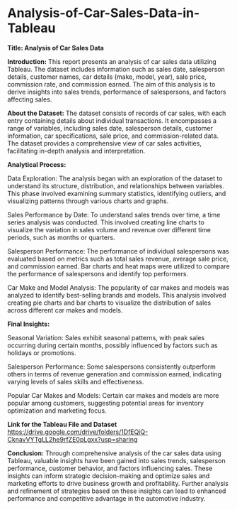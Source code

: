 # Analysis-of-Car-Sales-Data-in-Tableau

**Title: Analysis of Car Sales Data**

**Introduction:**
This report presents an analysis of car sales data utilizing Tableau. The dataset includes information such as sales date, salesperson details, customer names, car details (make, model, year), sale price, commission rate, and commission earned. The aim of this analysis is to derive insights into sales trends, performance of salespersons, and factors affecting sales.


**About the Dataset:**
The dataset consists of records of car sales, with each entry containing details about individual transactions. It encompasses a range of variables, including sales date, salesperson details, customer information, car specifications, sale price, and commission-related data. The dataset provides a comprehensive view of car sales activities, facilitating in-depth analysis and interpretation.


**Analytical Process:**

Data Exploration: The analysis began with an exploration of the dataset to understand its structure, distribution, and relationships between variables. This phase involved examining summary statistics, identifying outliers, and visualizing patterns through various charts and graphs.

Sales Performance by Date: To understand sales trends over time, a time series analysis was conducted. This involved creating line charts to visualize the variation in sales volume and revenue over different time periods, such as months or quarters.

Salesperson Performance: The performance of individual salespersons was evaluated based on metrics such as total sales revenue, average sale price, and commission earned. Bar charts and heat maps were utilized to compare the performance of salespersons and identify top performers.

Car Make and Model Analysis: The popularity of car makes and models was analyzed to identify best-selling brands and models. This analysis involved creating pie charts and bar charts to visualize the distribution of sales across different car makes and models.



**Final Insights:**

Seasonal Variation: Sales exhibit seasonal patterns, with peak sales occurring during certain months, possibly influenced by factors such as holidays or promotions.

Salesperson Performance: Some salespersons consistently outperform others in terms of revenue generation and commission earned, indicating varying levels of sales skills and effectiveness.

Popular Car Makes and Models: Certain car makes and models are more popular among customers, suggesting potential areas for inventory optimization and marketing focus.

**Link for the Tableau File and Dataset**
https://drive.google.com/drive/folders/1DfEQiQ-CknavVYTgLL2he9rfZE0pLgxx?usp=sharing

**Conclusion:**
Through comprehensive analysis of the car sales data using Tableau, valuable insights have been gained into sales trends, salesperson performance, customer behavior, and factors influencing sales. These insights can inform strategic decision-making and optimize sales and marketing efforts to drive business growth and profitability. Further analysis and refinement of strategies based on these insights can lead to enhanced performance and competitive advantage in the automotive industry.
